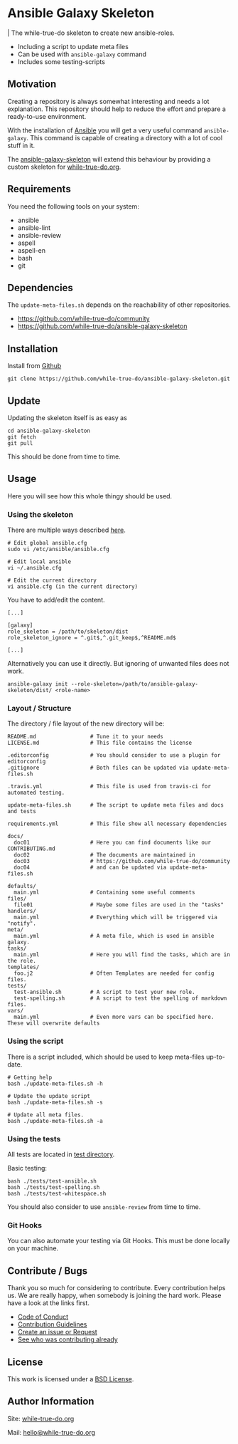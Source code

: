 # Ansible Galaxy Skeleton
| The while-true-do skeleton to create new ansible-roles.

-  Including a script to update meta files
-  Can be used with `ansible-galaxy` command
-  Includes some testing-scripts

## Motivation

Creating a repository is always somewhat interesting and needs a lot explanation. This repository should help to reduce the effort and prepare a ready-to-use environment.

With the installation of [Ansible](https://www.ansible.com/) you will get a very useful command `ansible-galaxy`. This command is capable of creating a directory with a lot of cool stuff in it.

The [ansible-galaxy-skeleton](https://github.com/while-true-do/ansible-galaxy-skeleton/) will extend this behaviour by providing a custom skeleton for [while-true-do.org](https://while-true-do.org).

## Requirements

You need the following tools on your system:

- ansible
- ansible-lint
- ansible-review
- aspell
- aspell-en
- bash
- git

## Dependencies

The `update-meta-files.sh` depends on the reachability of other repositories.

-   <https://github.com/while-true-do/community>
-   <https://github.com/while-true-do/ansible-galaxy-skeleton>

## Installation

Install from [Github](https://github.com/while-true-do/ansible-galaxy-skeleton/)

```
git clone https://github.com/while-true-do/ansible-galaxy-skeleton.git

```

## Update

Updating the skeleton itself is as easy as

```
cd ansible-galaxy-skeleton
git fetch
git pull
```

This should be done from time to time.

## Usage

Here you will see how this whole thingy should be used.

### Using the skeleton

There are multiple ways described [here](http://docs.ansible.com/ansible/latest/galaxy.html#using-a-custom-role-skeleton).

```
# Edit global ansible.cfg
sudo vi /etc/ansible/ansible.cfg

# Edit local ansible
vi ~/.ansible.cfg

# Edit the current directory
vi ansible.cfg (in the current directory)
```

You have to add/edit the content.

```
[...]

[galaxy]
role_skeleton = /path/to/skeleton/dist
role_skeleton_ignore = ^.git$,^.git_keep$,^README.md$

[...]
```

Alternatively you can use it directly. But ignoring of unwanted files does not work.

```
ansible-galaxy init --role-skeleton=/path/to/ansible-galaxy-skeleton/dist/ <role-name>
```

### Layout / Structure

The directory / file layout of the new directory will be:

```
README.md                 # Tune it to your needs
LICENSE.md                # This file contains the license

.editorconfig             # You should consider to use a plugin for editorconfig
.gitignore                # Both files can be updated via update-meta-files.sh

.travis.yml               # This file is used from travis-ci for automated testing.

update-meta-files.sh      # The script to update meta files and docs and tests

requirements.yml          # This file show all necessary dependencies

docs/
  doc01                   # Here you can find documents like our CONTRIBUTING.md
  doc02                   # The documents are maintained in
  doc03                   # https://github.com/while-true-do/community
  doc04                   # and can be updated via update-meta-files.sh

defaults/
  main.yml                # Containing some useful comments
files/
  file01                  # Maybe some files are used in the "tasks"
handlers/
  main.yml                # Everything which will be triggered via "notify".
meta/
  main.yml                # A meta file, which is used in ansible galaxy.
tasks/
  main.yml                # Here you will find the tasks, which are in the role.
templates/
  foo.j2                  # Often Templates are needed for config files.
tests/
  test-ansible.sh         # A script to test your new role.
  test-spelling.sh        # A script to test the spelling of markdown files.
vars/
  main.yml                # Even more vars can be specified here. These will overwrite defaults
```

### Using the script

There is a script included, which should be used to keep meta-files up-to-date.

```
# Getting help
bash ./update-meta-files.sh -h

# Update the update script
bash ./update-meta-files.sh -s

# Update all meta files.
bash ./update-meta-files.sh -a
```

### Using the tests

All tests are located in [test directory](./tests/).

Basic testing:

```
bash ./tests/test-ansible.sh
bash ./tests/test-spelling.sh
bash ./tests/test-whitespace.sh
```

You should also consider to use `ansible-review` from time to time.

### Git Hooks

You can also automate your testing via Git Hooks. This must be done locally on your machine.

## Contribute / Bugs

Thank you so much for considering to contribute. Every contribution helps us.
We are really happy, when somebody is joining the hard work. Please have a look
at the links first.

-   [Code of Conduct](./docs/CODE_OF_CONDUCT.md)
-   [Contribution Guidelines](./docs/CONTRIBUTING.md)
-   [Create an issue or Request](https://github.com/while-true-do/ansible-galaxy-skeleton/issues)
-   [See who was contributing already](https://github.com/while-true-do/ansible-galaxy-skeleton/graphs/contributors)

## License

This work is licensed under a [BSD License](https://opensource.org/licenses/BSD-3-Clause).

## Author Information

Site: [while-true-do.org](https://while-true-do.org)

Mail: [hello@while-true-do.org](mailto:hello@while-true-do.org)
